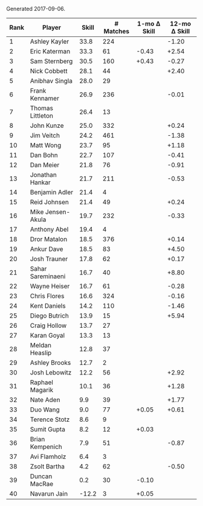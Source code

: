 Generated 2017-09-06.

| Rank | Player            | Skill | # Matches | 1-mo Δ Skill | 12-mo Δ Skill |
|------|-------------------|-------|-----------|--------------|---------------|
|    1 | Ashley Kayler     |  33.8 |       224 |              |         -1.20 |
|    2 | Eric Katerman     |  33.3 |        61 |        -0.43 |         +2.54 |
|    3 | Sam Sternberg     |  30.5 |       160 |        +0.43 |         -0.27 |
|    4 | Nick Cobbett      |  28.1 |        44 |              |         +2.40 |
|    5 | Anibhav Singla    |  28.0 |        29 |              |               |
|    6 | Frank Kennamer    |  26.9 |       236 |              |         -0.01 |
|    7 | Thomas Littleton  |  26.4 |        13 |              |               |
|    8 | John Kunze        |  25.0 |       332 |              |         +0.24 |
|    9 | Jim Veitch        |  24.2 |       461 |              |         -1.38 |
|   10 | Matt Wong         |  23.7 |        95 |              |         +1.18 |
|   11 | Dan Bohn          |  22.7 |       107 |              |         -0.41 |
|   12 | Dan Meier         |  21.8 |        76 |              |         -0.91 |
|   13 | Jonathan Hankar   |  21.7 |       211 |              |         -0.53 |
|   14 | Benjamin Adler    |  21.4 |         4 |              |               |
|   15 | Reid Johnsen      |  21.4 |        49 |              |         +0.24 |
|   16 | Mike Jensen-Akula |  19.7 |       232 |              |         -0.33 |
|   17 | Anthony Abel      |  19.4 |         4 |              |               |
|   18 | Dror Matalon      |  18.5 |       376 |              |         +0.14 |
|   19 | Ankur Dave        |  18.5 |        83 |              |         +4.50 |
|   20 | Josh Trauner      |  17.8 |        62 |              |         +0.17 |
|   21 | Sahar Sareminaeni |  16.7 |        40 |              |         +8.80 |
|   22 | Wayne Heiser      |  16.7 |        61 |              |         -0.28 |
|   23 | Chris Flores      |  16.6 |       324 |              |         -0.16 |
|   24 | Kent Daniels      |  14.2 |       110 |              |         -1.46 |
|   25 | Diego Butrich     |  13.9 |        15 |              |         +5.94 |
|   26 | Craig Hollow      |  13.7 |        27 |              |               |
|   27 | Karan Goyal       |  13.3 |        13 |              |               |
|   28 | Meldan Heaslip    |  12.8 |        37 |              |               |
|   29 | Ashley Brooks     |  12.7 |         2 |              |               |
|   30 | Josh Lebowitz     |  12.2 |        56 |              |         +2.92 |
|   31 | Raphael Magarik   |  10.1 |        36 |              |         +1.28 |
|   32 | Nate Aden         |   9.9 |        39 |              |         +1.77 |
|   33 | Duo Wang          |   9.0 |        77 |        +0.05 |         +0.61 |
|   34 | Terence Stotz     |   8.6 |         9 |              |               |
|   35 | Sumit Gupta       |   8.2 |        12 |        +0.03 |               |
|   36 | Brian Kempenich   |   7.9 |        51 |              |         -0.87 |
|   37 | Avi Flamholz      |   6.4 |         3 |              |               |
|   38 | Zsolt Bartha      |   4.2 |        62 |              |         -0.50 |
|   39 | Duncan MacRae     |   0.2 |        30 |        -0.10 |               |
|   40 | Navarun Jain      | -12.2 |         3 |        +0.05 |               |